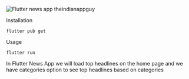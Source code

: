 ![Flutter news app theindianappguy](https://www.google.co.in/url?sa=i&url=https%3A%2F%2Fflutternerd.com%2Fnews-app-with-newsapi-org-flutter%2F&psig=AOvVaw0KZuz8PM3o5-OlIdKqPWh_&ust=1678840169911000&source=images&cd=vfe&ved=0CBAQjRxqFwoTCKD0mJGV2v0CFQAAAAAdAAAAABAE)


Installation

```
flutter pub get
```
Usage 

```
flutter run
```

In Flutter News App we will load top headlines on the home page and we have categories option to see top headlines based on categories
